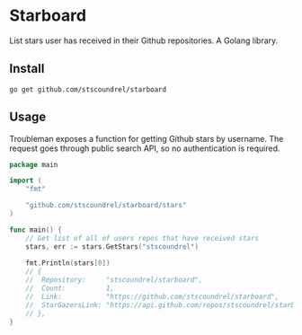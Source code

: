 # Starboard

List stars user has received in their Github repositories. A Golang library.

## Install

`go get github.com/stscoundrel/starboard`

## Usage

Troubleman exposes a function for getting Github stars by username. The request goes through public search API, so no authentication is required.

```go
package main

import (
    "fmt"

    "github.com/stscoundrel/starboard/stars"
)

func main() {
    // Get list of all of users repos that have received stars
    stars, err := stars.GetStars("stscoundrel")
    
    fmt.Println(stars[0])
    // {
    // 	Repository:     "stscoundrel/starboard",
    // 	Count:          1,
    // 	Link:           "https://github.com/stscoundrel/starboard",
    // 	StarGazersLink: "https://api.github.com/repos/stscoundrel/starboard/stargazers",
    // },
}
```
